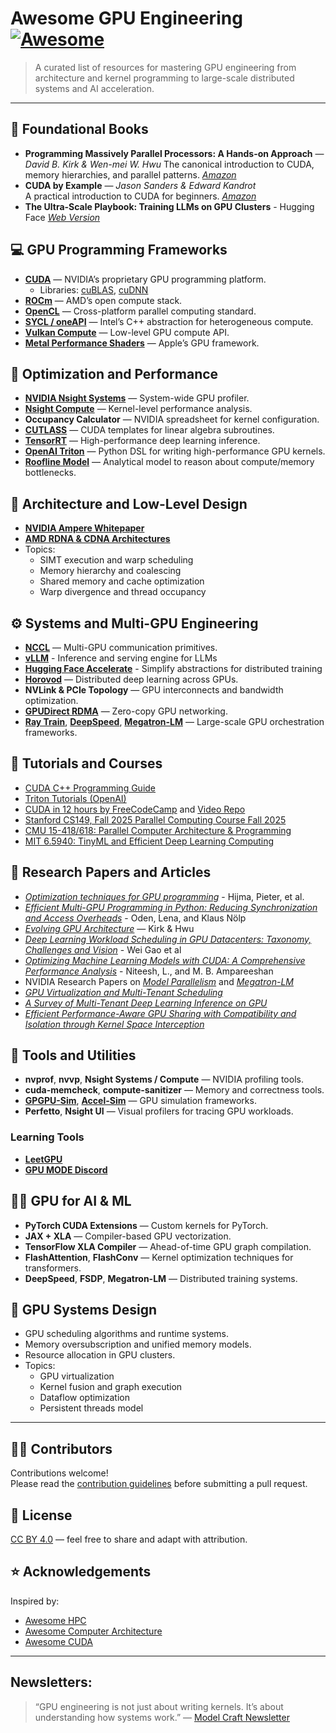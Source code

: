 # Awesome GPU Engineering [![Awesome](https://awesome.re/badge.svg)](https://awesome.re)

> A curated list of resources for mastering GPU engineering from architecture and kernel programming to large-scale distributed systems and AI acceleration.

---

## 📘 Foundational Books

- **Programming Massively Parallel Processors: A Hands-on Approach** — *David B. Kirk & Wen-mei W. Hwu* 
  The canonical introduction to CUDA, memory hierarchies, and parallel patterns. *[Amazon](https://www.amazon.com/Programming-Massively-Parallel-Processors-Hands/dp/0323912311)*
- **CUDA by Example** — *Jason Sanders & Edward Kandrot*  
  A practical introduction to CUDA for beginners. *[Amazon](https://www.amazon.com/CUDA-Example-Introduction-General-Purpose-Programming/dp/0131387685)*
- **The Ultra-Scale Playbook: Training LLMs on GPU Clusters** - Hugging Face *[Web Version](https://huggingface.co/spaces/nanotron/ultrascale-playbook?section=high-level_overview)*


## 💻 GPU Programming Frameworks

- **[CUDA](https://developer.nvidia.com/cuda-toolkit)** — NVIDIA’s proprietary GPU programming platform.  
  - Libraries: [cuBLAS](https://developer.nvidia.com/cublas), [cuDNN](https://developer.nvidia.com/cudnn)
- **[ROCm](https://github.com/RadeonOpenCompute/ROCm)** — AMD’s open compute stack.  
- **[OpenCL](https://www.khronos.org/opencl/)** — Cross-platform parallel computing standard.  
- **[SYCL / oneAPI](https://www.intel.com/content/www/us/en/developer/tools/oneapi/overview.html)** — Intel’s C++ abstraction for heterogeneous compute.  
- **[Vulkan Compute](https://www.khronos.org/vulkan/)** — Low-level GPU compute API.  
- **[Metal Performance Shaders](https://developer.apple.com/metal/)** — Apple’s GPU framework.


## 🧩 Optimization and Performance

- **[NVIDIA Nsight Systems](https://developer.nvidia.com/nsight-systems)** — System-wide GPU profiler.  
- **[Nsight Compute](https://developer.nvidia.com/nsight-compute)** — Kernel-level performance analysis.  
- **Occupancy Calculator** — NVIDIA spreadsheet for kernel configuration.  
- **[CUTLASS](https://github.com/NVIDIA/cutlass)** — CUDA templates for linear algebra subroutines.  
- **[TensorRT](https://developer.nvidia.com/tensorrt)** — High-performance deep learning inference.  
- **[OpenAI Triton](https://triton-lang.org/)** — Python DSL for writing high-performance GPU kernels.  
- **[Roofline Model](https://jax-ml.github.io/scaling-book/)** — Analytical model to reason about compute/memory bottlenecks.


## 🧠 Architecture and Low-Level Design

- **[NVIDIA Ampere Whitepaper](https://developer.nvidia.com/ampere-architecture)**  
- **[AMD RDNA & CDNA Architectures](https://gpuopen.com/learn/)**  
- Topics:
  - SIMT execution and warp scheduling  
  - Memory hierarchy and coalescing  
  - Shared memory and cache optimization  
  - Warp divergence and thread occupancy  


## ⚙️ Systems and Multi-GPU Engineering

- **[NCCL](https://developer.nvidia.com/nccl)** — Multi-GPU communication primitives. 
- **[vLLM](https://github.com/vllm-project/vllm)** - Inference and serving engine for LLMs
- **[Hugging Face Accelerate](https://github.com/huggingface/accelerate)** - Simplify abstractions for distributed training
- **[Horovod](https://github.com/horovod/horovod)** — Distributed deep learning across GPUs.  
- **NVLink & PCIe Topology** — GPU interconnects and bandwidth optimization.  
- **[GPUDirect RDMA](https://developer.nvidia.com/gpudirect)** — Zero-copy GPU networking.  
- **[Ray Train](https://docs.ray.io/en/latest/train/index.html)**, **[DeepSpeed](https://github.com/microsoft/DeepSpeed)**, **[Megatron-LM](https://github.com/NVIDIA/Megatron-LM)** — Large-scale GPU orchestration frameworks.


## 🧪 Tutorials and Courses

- [CUDA C++ Programming Guide](https://docs.nvidia.com/cuda/cuda-c-programming-guide/index.html)  
- [Triton Tutorials (OpenAI)](https://triton-lang.org/main/getting-started/tutorials/index.html)  
- [CUDA in 12 hours by FreeCodeCamp](https://www.youtube.com/watch?v=86FAWCzIe_4)  and [Video Repo](https://github.com/infatoshi/cuda-course)
- [Stanford CS149, Fall 2025 Parallel Computing Course Fall 2025](https://gfxcourses.stanford.edu/cs149/fall25/)  
- [CMU 15-418/618: Parallel Computer Architecture & Programming](https://www.cs.cmu.edu/~418/)
- [MIT 6.5940: TinyML and Efficient Deep Learning Computing](https://hanlab.mit.edu/courses/2024-fall-65940)


## 📄 Research Papers and Articles

- *[Optimization techniques for GPU programming](https://dl.acm.org/doi/pdf/10.1145/3570638)* - Hijma, Pieter, et al.
- *[Efficient Multi-GPU Programming in Python: Reducing Synchronization and Access Overheads](https://ieeexplore.ieee.org/stamp/stamp.jsp?tp=&arnumber=11186485)* - Oden, Lena, and Klaus Nölp
- *[Evolving GPU Architecture](https://ieeexplore.ieee.org/stamp/stamp.jsp?arnumber=9623445&casa_token=Zknb-Go77Y4AAAAA:03tRVI5oLoyDZMx-UZZiWp9h7JRTc-UHNmiHykq2MZWBKNFBwjxEUpuddkX54Z246I6gjDUpdw&tag=1)* — Kirk & Hwu
- *[Deep Learning Workload Scheduling in GPU Datacenters: Taxonomy, Challenges and Vision](https://arxiv.org/abs/2205.11913)* - Wei Gao et al
- *[Optimizing Machine Learning Models with CUDA: A Comprehensive Performance Analysis](https://ieeexplore.ieee.org/stamp/stamp.jsp?tp=&arnumber=11064558)*  - Niteesh, L., and M. B. Ampareeshan
- NVIDIA Research Papers on *[Model Parallelism](https://dl.acm.org/doi/pdf/10.1145/3458817.3476209?casa_token=p3epEa_Z4xEAAAAA:fZgVzYD2uMH5NcafdBN9g7EgIbESqB7WsHjL0X6LU2zdm6EdgQkMyIFk0yZAfWGl1o3PeUSB4xhg)* and *[Megatron-LM](https://arxiv.org/pdf/1909.08053)*  
- *[GPU Virtualization and Multi-Tenant Scheduling](https://dl.acm.org/doi/pdf/10.1145/3068281?casa_token=bbU9Dvrt3vsAAAAA:jxP-NNGr8GEmjOng-EFlb1Rd6wVSQAXg65GTK1jDPlGIkGjNIirMWkDZcjnTw0xDZmLGZ489LwHX)*  
- *[A Survey of Multi-Tenant Deep Learning Inference on GPU](https://arxiv.org/abs/2203.09040)*
- *[Efficient Performance-Aware GPU Sharing with Compatibility and Isolation through Kernel Space Interception](https://www.youtube.com/watch?v=e54BVwcdJ4Y)*


## 🧰 Tools and Utilities

- **nvprof**, **nvvp**, **Nsight Systems / Compute** — NVIDIA profiling tools.  
- **cuda-memcheck**, **compute-sanitizer** — Memory and correctness tools.  
- **[GPGPU-Sim](https://github.com/gpgpu-sim/gpgpu-sim)**, **[Accel-Sim](https://accel-sim.github.io/)** — GPU simulation frameworks.  
- **Perfetto**, **Nsight UI** — Visual profilers for tracing GPU workloads.

### Learning Tools

- **[LeetGPU](https://leetgpu.com/)**
- **[GPU MODE Discord](https://discord.gg/FnjEVAhW)**

## 🧑‍🔬 GPU for AI & ML

- **PyTorch CUDA Extensions** — Custom kernels for PyTorch.  
- **JAX + XLA** — Compiler-based GPU vectorization.  
- **TensorFlow XLA Compiler** — Ahead-of-time GPU graph compilation.  
- **FlashAttention**, **FlashConv** — Kernel optimization techniques for transformers.  
- **DeepSpeed**, **FSDP**, **Megatron-LM** — Distributed training systems.  

## 🧱 GPU Systems Design

- GPU scheduling algorithms and runtime systems.  
- Memory oversubscription and unified memory models.  
- Resource allocation in GPU clusters.  
- Topics:
  - GPU virtualization  
  - Kernel fusion and graph execution  
  - Dataflow optimization  
  - Persistent threads model  

---

## 🧑‍💻 Contributors

Contributions welcome!  
Please read the [contribution guidelines](CONTRIBUTING.md) before submitting a pull request.

## 🧾 License

[CC BY 4.0](https://creativecommons.org/licenses/by/4.0/) — feel free to share and adapt with attribution.

## ⭐ Acknowledgements

Inspired by:  
- [Awesome HPC](https://github.com/trevor-vincent/awesome-high-performance-computing)  
- [Awesome Computer Architecture](https://github.com/aalhour/awesome-computer-architecture)  
- [Awesome CUDA](https://github.com/coderonion/awesome-cuda-and-hpc)

---

## Newsletters:

> “GPU engineering is not just about writing kernels. It’s about understanding how systems work.”  — [Model Craft Newsletter](https://modelcraft.substack.com/p/fundamentals-of-gpu-engineering)

